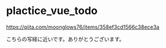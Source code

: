 # plactice_vue_todo
https://qiita.com/moonglows76/items/358ef3cd1566c38ece3a

こちらの写経に近いです。ありがとうございます。
